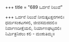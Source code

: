 +++
title = "689 ಒರ್ವನೆ ನಿಲುವೆ"

+++
ಒರ್ವನೆ ನಿಲುವೆ ನೀನುತ್ಕಟಕ್ಷನಗಳಲಿ।  
ಧರ್ಮಸಂಕಟಗಳಲಿ, ಜೀವಸಮರದಲಿ॥  
ನಿರ್ವಾಣದೀಕ್ಷೆಯಲಿ, ನಿರ್ಯಾಣಘಟ್ಟದಲಿ।  
ನಿರ್ಮಿತ್ರನಿರಲು ಕಲಿ - ಮಂಕುತಿಮ್ಮ॥  
